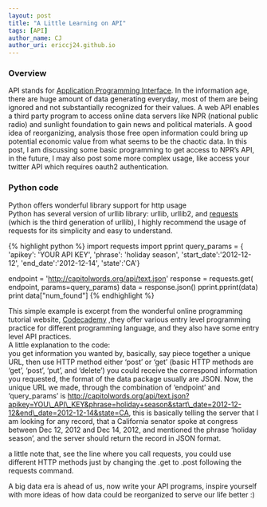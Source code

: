 ```yaml
---
layout: post
title: "A Little Learning on API"
tags: [API]
author_name: CJ
author_uri: ericcj24.github.io
---
```


### Overview

API stands for [Application Programming
Interface](http://en.wikipedia.org/wiki/,Application_programming_interface).
In the information age, there are huge amount of data generating
everyday, most of them are being ignored and not substantially
recognized for their values. A web API enables a third party program to
access online data servers like NPR (national public radio) and sunlight
foundation to gain news and political materials. A good idea of
reorganizing, analysis those free open information could bring up
potential economic value from what seems to be the chaotic data. In this
post, I am discussing some basic programming to get access to NPR’s API,
in the future, I may also post some more complex usage, like access your
twitter API which requires oauth2 authentication.

### Python code

Python offers wonderful library support for http usage  
Python has several version of urllib library: urllib, urllib2, and
[requests](http://docs.python-requests.org/en/latest/) (which is the
third generation of urllib), I highly recommend the usage of requests
for its simplicity and easy to understand.

{% highlight python %}
import requests
import pprint
query_params = { 'apikey': 'YOUR API KEY',
		'phrase': 'holiday season',
		'start_date':'2012-12-12',
		'end_date':'2012-12-14',
        'state':'CA'}

endpoint = 'http://capitolwords.org/api/text.json'
response = requests.get( endpoint, params=query_params)
data = response.json()
pprint.pprint(data)
print data["num_found"]
{% endhighlight %}

This simple example is excerpt from the wonderful online programming
tutorial website, [Codecademy](http://www.codecademy.com/) ,they offer
various entry level programming practice for different programming
language, and they also have some entry level API practices.  
A little explanation to the code:  
you get information you wanted by, basically, say piece together a
unique URL, then use HTTP method either ‘post’ or ‘get’ (basic HTTP
methods are ‘get’, ‘post’, ‘put’, and ‘delete’) you could receive the
correspond information you requested, the format of the data package
usually are JSON. Now, the unique URL we made, through the combination
of ‘endpoint’ and ‘query\_params’ is
http://capitolwords.org/api/text.json?apikey=YOU\_API\_KEY&phrase=holiday+season&start\_date=2012-12-12&end\_date=2012-12-14&state=CA,
this is basically telling the server that I am looking for any record,
that a California senator spoke at congress between Dec 12, 2012 and Dec
14, 2012, and mentioned the phrase ‘holiday season’, and the server
should return the record in JSON format.

a little note that, see the line where you call requests, you could use
different HTTP methods just by changing the .get to .post following the
requests command.

A big data era is ahead of us, now write your API programs, inspire
yourself with more ideas of how data could be reorganized to serve our
life better :)

